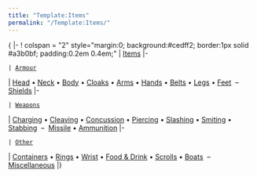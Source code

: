 ```yaml
---
title: "Template:Items"
permalink: "/Template:Items/"
---
```


{ \|- ! colspan = "2" style="margin:0; background:#cedff2; border:1px
solid \#a3b0bf; padding:0.2em 0.4em;" \| [Items](Item "wikilink") \|-

`| `[`Armour`](Armour "wikilink")

\| [Head](Head "wikilink") • [Neck](Neck "wikilink") •
[Body](Body "wikilink") • [Cloaks](Cloak "wikilink") •
[Arms](Arms "wikilink") • [Hands](Hands "wikilink") •
[Belts](Belt "wikilink") • [Legs](Legs "wikilink") •
[Feet](Feet "wikilink")  –  [Shields](Shield "wikilink") \|-

`| `[`Weapons`](Weapon "wikilink")

\| [Charging](Charging_weapon "wikilink") •
[Cleaving](Cleaving_weapon "wikilink") •
[Concussion](Concussion_weapon "wikilink") •
[Piercing](Piercing_weapon "wikilink") •
[Slashing](Slashing_weapon "wikilink") •
[Smiting](Two-handed_weapon "wikilink") •
[Stabbing](Stabbing_weapon "wikilink")  – 
[Missile](Missile_weapon "wikilink") •
[Ammunition](Ammunition "wikilink") \|-

`| `[`Other`](Other_equipment "wikilink")

\| [Containers](Container "wikilink") • [Rings](Ring "wikilink") •
[Wrist](Wrist "wikilink") • [Food & Drink](Food_&_Drink "wikilink") •
[Scrolls](Scroll "wikilink") • [Boats](Boat "wikilink")  – 
[Miscellaneous](Miscellaneous_equipment "wikilink") \|} <noinclude>
</noinclude>

<noinclude> </noinclude>

[](Category:Navigation_Templates "wikilink")
[](Category:Templates "wikilink")